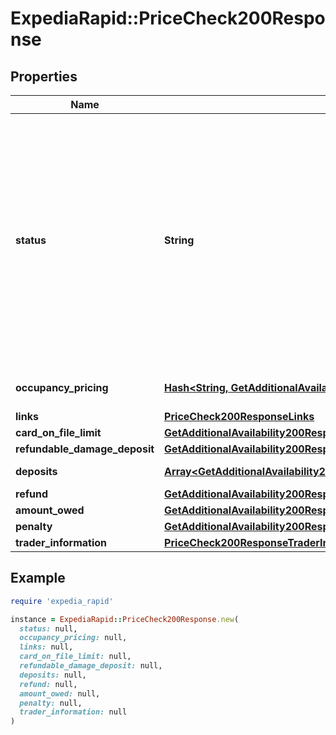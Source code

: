# ExpediaRapid::PriceCheck200Response

## Properties

| Name | Type | Description | Notes |
| ---- | ---- | ----------- | ----- |
| **status** | **String** | Indicates the status of the rate. If the rate is still available then available will be returned. If the rate is no longer available at that price then price_changed will be returned. If the rate is no longer available at all then sold_out will be returned. | [optional] |
| **occupancy_pricing** | [**Hash&lt;String, GetAdditionalAvailability200ResponseInnerRoomsInnerRatesInnerOccupancyPricingValue&gt;**](GetAdditionalAvailability200ResponseInnerRoomsInnerRatesInnerOccupancyPricingValue.md) | A map of room information by occupancy. | [optional] |
| **links** | [**PriceCheck200ResponseLinks**](PriceCheck200ResponseLinks.md) |  | [optional] |
| **card_on_file_limit** | [**GetAdditionalAvailability200ResponseInnerRoomsInnerRatesInnerOccupancyPricingValueTotalsInclusiveBillableCurrency**](GetAdditionalAvailability200ResponseInnerRoomsInnerRatesInnerOccupancyPricingValueTotalsInclusiveBillableCurrency.md) |  | [optional] |
| **refundable_damage_deposit** | [**GetAdditionalAvailability200ResponseInnerRoomsInnerRatesInnerOccupancyPricingValueTotalsInclusiveBillableCurrency**](GetAdditionalAvailability200ResponseInnerRoomsInnerRatesInnerOccupancyPricingValueTotalsInclusiveBillableCurrency.md) |  | [optional] |
| **deposits** | [**Array&lt;GetAdditionalAvailability200ResponseInnerRoomsInnerRatesInnerDepositsInner&gt;**](GetAdditionalAvailability200ResponseInnerRoomsInnerRatesInnerDepositsInner.md) | Array of deposits. | [optional] |
| **refund** | [**GetAdditionalAvailability200ResponseInnerRoomsInnerRatesInnerOccupancyPricingValueTotalsInclusive**](GetAdditionalAvailability200ResponseInnerRoomsInnerRatesInnerOccupancyPricingValueTotalsInclusive.md) |  | [optional] |
| **amount_owed** | [**GetAdditionalAvailability200ResponseInnerRoomsInnerRatesInnerOccupancyPricingValueTotalsInclusive**](GetAdditionalAvailability200ResponseInnerRoomsInnerRatesInnerOccupancyPricingValueTotalsInclusive.md) |  | [optional] |
| **penalty** | [**GetAdditionalAvailability200ResponseInnerRoomsInnerRatesInnerOccupancyPricingValueTotalsInclusive**](GetAdditionalAvailability200ResponseInnerRoomsInnerRatesInnerOccupancyPricingValueTotalsInclusive.md) |  | [optional] |
| **trader_information** | [**PriceCheck200ResponseTraderInformation**](PriceCheck200ResponseTraderInformation.md) |  | [optional] |

## Example

```ruby
require 'expedia_rapid'

instance = ExpediaRapid::PriceCheck200Response.new(
  status: null,
  occupancy_pricing: null,
  links: null,
  card_on_file_limit: null,
  refundable_damage_deposit: null,
  deposits: null,
  refund: null,
  amount_owed: null,
  penalty: null,
  trader_information: null
)
```

